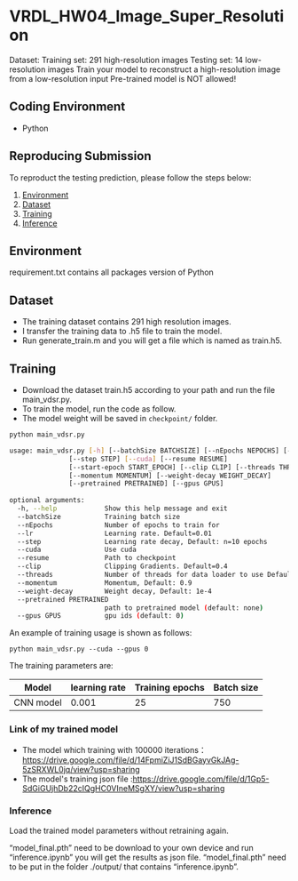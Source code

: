 # VRDL_HW04_Image_Super_Resolution
Dataset:
Training set: 291 high-resolution images
Testing set: 14 low-resolution images
Train your model to reconstruct a high-resolution image from a low-resolution input
Pre-trained model is NOT allowed!


## Coding Environment
- Python

## Reproducing Submission
To reproduct the testing prediction, please follow the steps below:
1. [Environment](#environment)
2. [Dataset](#dataset)
3. [Training](#training)
4. [Inference](#Inference)

## Environment
requirement.txt contains all packages version of Python

## Dataset
- The training dataset contains 291 high resolution images.
- I transfer the training data to .h5 file to train the model.
- Run generate_train.m and you will get a file which is named as train.h5.

## Training
- Download the dataset train.h5 according to your path and run the file main_vdsr.py.
- To train the model, run the code as follow.
- The model weight will be saved in `checkpoint/` folder.
```bash
python main_vdsr.py 
```
```bash
usage: main_vdsr.py [-h] [--batchSize BATCHSIZE] [--nEpochs NEPOCHS] [--lr LR]
               [--step STEP] [--cuda] [--resume RESUME]
               [--start-epoch START_EPOCH] [--clip CLIP] [--threads THREADS]
               [--momentum MOMENTUM] [--weight-decay WEIGHT_DECAY]
               [--pretrained PRETRAINED] [--gpus GPUS]
               
optional arguments:
  -h, --help            Show this help message and exit
  --batchSize           Training batch size
  --nEpochs             Number of epochs to train for
  --lr                  Learning rate. Default=0.01
  --step                Learning rate decay, Default: n=10 epochs
  --cuda                Use cuda
  --resume              Path to checkpoint
  --clip                Clipping Gradients. Default=0.4
  --threads             Number of threads for data loader to use Default=1
  --momentum            Momentum, Default: 0.9
  --weight-decay        Weight decay, Default: 1e-4
  --pretrained PRETRAINED
                        path to pretrained model (default: none)
  --gpus GPUS           gpu ids (default: 0)
```
An example of training usage is shown as follows:
```
python main_vdsr.py --cuda --gpus 0
```

The training parameters are:

Model | learning rate | Training epochs | Batch size
------------------------ | ------------------------- | ------------------------- | -------------------------
CNN model | 0.001 | 25 | 750

### Link of my trained model
- The model which training with 100000 iterations：https://drive.google.com/file/d/14FpmiZiJ1SdBGayvGkJAg-5zSRXWL0jq/view?usp=sharing
- The model's training json file :https://drive.google.com/file/d/1Gp5-SdGiGUjhDb22cIQgHC0VIneMSgXY/view?usp=sharing

### Inference
Load the trained model parameters without retraining again.

“model_final.pth” need to be download to your own device and run “inference.ipynb” you will get the results as json file.
“model_final.pth” need to be put in the folder ./output/ that contains “inference.ipynb”.
